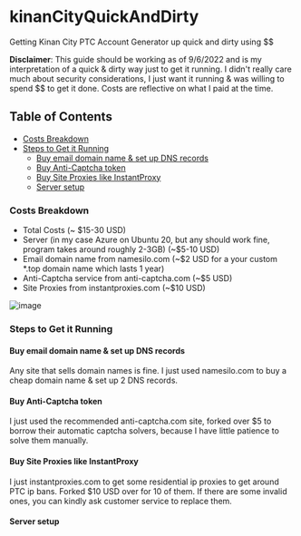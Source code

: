# kinanCityQuickAndDirty
Getting Kinan City PTC Account Generator up quick and dirty using $$

__Disclaimer__: This guide should be working as of 9/6/2022 and is my interpretation of a quick & dirty way just to get it running. I didn't really care much about security considerations, I just want it running & was willing to spend $$ to get it done. Costs are reflective on what I paid at the time.

## Table of Contents
* [Costs Breakdown](https://github.com/cldevrun/kinanCityQuickAndDirty/blob/main/README.md#costs-breakdown)
* [Steps to Get it Running](https://github.com/cldevrun/kinanCityQuickAndDirty/blob/main/README.md#steps-to-get-it-running)
   * [Buy email domain name & set up DNS records](https://github.com/cldevrun/kinanCityQuickAndDirty/blob/main/README.md#buy-email-domain-name--set-up-dns-records)
   * [Buy Anti-Captcha token](https://github.com/cldevrun/kinanCityQuickAndDirty/blob/main/README.md#buy-anti-captcha-token)
   * [Buy Site Proxies like InstantProxy](https://github.com/cldevrun/kinanCityQuickAndDirty/blob/main/README.md#buy-site-proxies-like-instantproxy)
   * [Server setup](https://github.com/cldevrun/kinanCityQuickAndDirty/blob/main/README.md#server-setup)


### Costs Breakdown
- Total Costs (~ $15-30 USD)
- Server (in my case Azure on Ubuntu 20, but any should work fine, program takes around roughly 2-3GB) (~$5-10 USD)
- Email domain name from namesilo.com (~$2 USD for a your custom \*.top domain name which lasts 1 year)
- Anti-Captcha service from anti-captcha.com (~$5 USD)
- Site Proxies from instantproxies.com (~$10 USD)

![image](https://user-images.githubusercontent.com/41696406/188574182-b2f9d615-6a32-479c-8ab5-f0cd04362389.png)

### Steps to Get it Running

#### Buy email domain name & set up DNS records
Any site that sells domain names is fine. I just used namesilo.com to buy a cheap domain name & set up 2 DNS records.

#### Buy Anti-Captcha token
I just used the recommended anti-captcha.com site, forked over $5 to borrow their automatic captcha solvers, because I have little patience to solve them manually.

#### Buy Site Proxies like InstantProxy
I just instantproxies.com to get some residential ip proxies to get around PTC ip bans. Forked $10 USD over for 10 of them. If there are some invalid ones, you can kindly ask customer service to replace them.

#### Server setup
